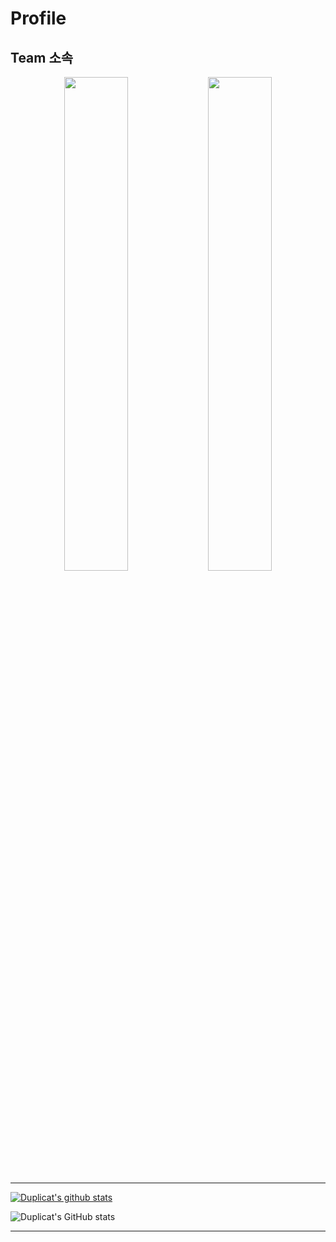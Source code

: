 # Profile

## Team 소속

<div align="center">
 <img width="45%" src="https://user-images.githubusercontent.com/6614912/149726630-aefdb0bd-0685-410c-ab33-29303730fc60.png" vertical-align="middle"/>
 <img width="45%" src="https://user-images.githubusercontent.com/6614912/149720331-1e0e6698-a7e1-4b0a-83fe-0aa7a046ce4b.png" vertical-align="middle"/>
</div>

****
 
 [![Duplicat's github stats](https://github-readme-stats.vercel.app/api?username=dskim9752)](https://github.com/anuraghazra/github-readme-stats)
 
 
 
 ![Duplicat's GitHub stats](https://github-readme-stats.vercel.app/api?username=dskim9752&show_icons=true&theme=radical)
 
****
